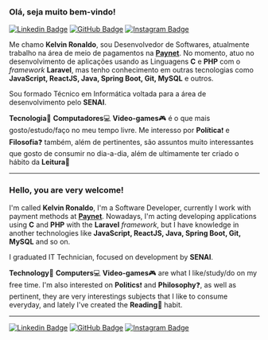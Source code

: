 

### Olá, seja muito bem-vindo!
[![Linkedin Badge](https://img.shields.io/badge/-LinkedIn-blue?style=flat-square&logo=Linkedin&logoColor=white&link=https://https://www.linkedin.com/in/kelvinronaldo)](https://www.linkedin.com/in/kelvinronaldo "Kelvin Ronaldo no LinkedIn") [![GitHub Badge](https://img.shields.io/badge/-Github-black?style=flat-square&logo=Github&logoColor=white&link=https://github.com/KelvinRonaldo?tab=repositories)](https://github.com/KelvinRonaldo?tab=repositories "Repositórios de Kelvin Ronaldo no GitHub") [![Instagram Badge](https://img.shields.io/badge/-Instagram-blueviolet?style=flat-square&logo=Instagram&logoColor=white&link=https://www.instagram.com/kelvinrferreira)](https://www.instagram.com/kelvinrferreira "Kelvin Ronaldo no Instagram")

Me chamo **Kelvin Ronaldo**, sou Desenvolvedor de Softwares, atualmente trabalho na área de meio de pagamentos na [**Paynet**](https://www.linkedin.com/company/paynet-captura-de-transa%C3%A7%C3%B5es-e-sistemas-ltda/ "Paynet Captura de Transações e Sistemas LTDA"). No momento, atuo no desenvolvimento de aplicações usando as Linguagens **C** e **PHP** com o _framework_ **Laravel**, mas tenho conhecimento em outras tecnologias como **JavaScript, ReactJS, Java, Spring Boot, Git, MySQL** e outros.  

Sou formado Técnico em Informática voltada para a área de desenvolvimento pelo **SENAI**.  

**Tecnologia**:floppy_disk: **Computadores**:computer: **Video-games**:video_game: é o que mais gosto/estudo/faço no meu tempo livre. Me interesso por **Política**:exclamation: e **Filosofia**:question: também, além de pertinentes, são assuntos muito interessantes que gosto de consumir no dia-a-dia, além de ultimamente ter criado o hábito da **Leitura**:book:

---  
### Hello, you are very welcome!

I'm called **Kelvin Ronaldo**, I'm a Software Developer, currently I work with payment methods at [**Paynet**](https://www.linkedin.com/company/paynet-captura-de-transa%C3%A7%C3%B5es-e-sistemas-ltda/ "Paynet Captura de Transações e Sistemas LTDA"). Nowadays, I'm acting developing applications using **C** and **PHP**  with the **Laravel** _framework_, but I have knowledge in another technologies like **JavaScript, ReactJS, Java, Spring Boot, Git, MySQL** and so on.

I graduated IT Technician, focused on development by **SENAI**.

**Technology**:floppy_disk: **Computers**:computer: **Video-games**:video_game: are what I like/study/do on my free time. I'm also interested on **Politics**:exclamation: and **Philosophy**:question:, as well as pertinent, they are very interestings subjects that I like to consume everyday, and lately I've created the **Reading**:book: habit.

---
[![Linkedin Badge](https://img.shields.io/badge/-LinkedIn-blue?style=flat-square&logo=Linkedin&logoColor=white&link=https://https://www.linkedin.com/in/kelvinronaldo)](https://www.linkedin.com/in/kelvinronaldo "Kelvin Ronaldo no LinkedIn") [![GitHub Badge](https://img.shields.io/badge/-Github-black?style=flat-square&logo=Github&logoColor=white&link=https://github.com/KelvinRonaldo?tab=repositories)](https://github.com/KelvinRonaldo?tab=repositories "Repositórios de Kelvin Ronaldo no GitHub") [![Instagram Badge](https://img.shields.io/badge/-Instagram-blueviolet?style=flat-square&logo=Instagram&logoColor=white&link=https://www.instagram.com/kelvinrferreira)](https://www.instagram.com/kelvinrferreira "Kelvin Ronaldo no Instagram")
